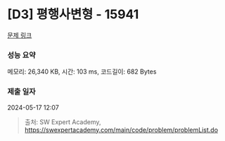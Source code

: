 # [D3] 평행사변형 - 15941 

[문제 링크](https://swexpertacademy.com/main/code/problem/problemDetail.do?contestProbId=AYVgOZEKOpcDFAQK) 

### 성능 요약

메모리: 26,340 KB, 시간: 103 ms, 코드길이: 682 Bytes

### 제출 일자

2024-05-17 12:07



> 출처: SW Expert Academy, https://swexpertacademy.com/main/code/problem/problemList.do